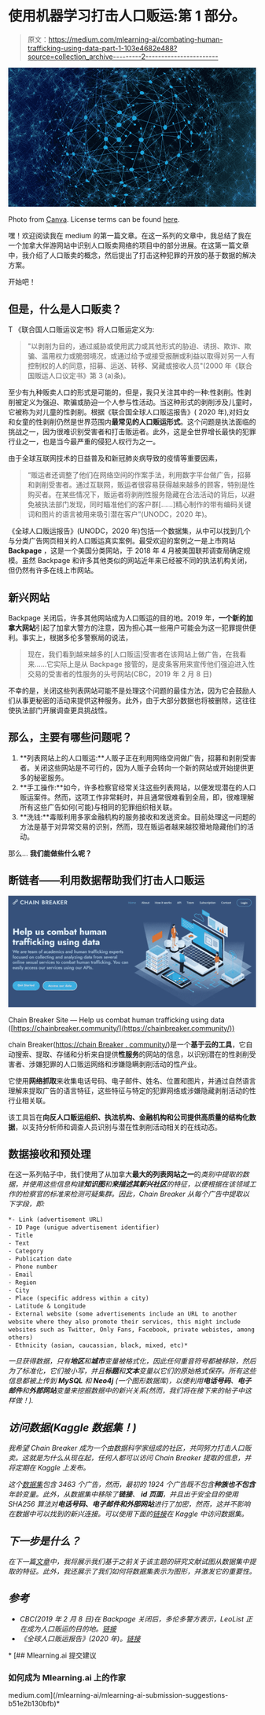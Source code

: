 # 使用机器学习打击人口贩运:第 1 部分。

> 原文：<https://medium.com/mlearning-ai/combating-human-trafficking-using-data-part-1-103e4682e488?source=collection_archive---------2----------------------->

![](img/8884d39ade46d07e3c346312a54de49f.png)

Photo from [Canva](https://www.canva.com/). License terms can be found [here](https://www.canva.com/help/article/licenses-copyright-legal-commercial-use/).

嘿！欢迎阅读我在 medium 的第一篇文章。在这一系列的文章中，我总结了我在一个加拿大伴游网站中识别人口贩卖网络的项目中的部分进展。在这第一篇文章中，我介绍了人口贩卖的概念，然后提出了打击这种犯罪的开放的基于数据的解决方案。

开始吧！

## 但是，什么是人口贩卖？

T 《联合国人口贩运议定书》将人口贩运定义为:

> "以剥削为目的，通过威胁或使用武力或其他形式的胁迫、诱拐、欺诈、欺骗、滥用权力或脆弱境况，或通过给予或接受报酬或利益以取得对另一人有控制权的人的同意，招募、运送、转移、窝藏或接收人员"(2000 年《联合国贩运人口议定书》第 3 (a)条)。

至少有九种贩卖人口的形式是可能的，但是，我只关注其中的一种:性剥削。性剥削被定义为强迫、欺骗或胁迫一个人参与性活动。当这种形式的剥削涉及儿童时，它被称为对儿童的性剥削。根据《联合国全球人口贩运报告》( 2020 年),对妇女和女童的性剥削仍然是世界范围内**最常见的人口贩运形式**。这个问题是执法面临的挑战之一，因为很难识别受害者和打击贩运者。此外，这是全世界增长最快的犯罪行业之一，也是当今最严重的侵犯人权行为之一。

由于全球互联网技术的日益普及和新冠肺炎病导致的疫情等重要因素，

> “贩运者还调整了他们在网络空间的作案手法，利用数字平台做广告，招募和剥削受害者。通过互联网，贩运者很容易获得越来越多的顾客，特别是性购买者。在某些情况下，贩运者将剥削性服务隐藏在合法活动的背后，以避免被执法部门发现，同时瞄准他们的客户群[……]精心制作的带有编码关键词和图片的语言被用来吸引潜在客户”(UNODC，2020 年)。

《全球人口贩运报告》(UNODC，2020 年)包括一个数据集，从中可以找到几个与分类广告网页相关的人口贩运真实案例。最受欢迎的案例之一是上市网站 **Backpage** ，这是一个美国分类网站，于 2018 年 4 月被美国联邦调查局确定规模。虽然 Backpage 和许多其他类似的网站近年来已经被不同的执法机构关闭，但仍然有许多在线上市网站。

## 新兴网站

Backpage 关闭后，许多其他网站成为人口贩运的目的地。2019 年，**一个新的加拿大网站**引起了加拿大警方的注意，因为担心其一些用户可能会为这一犯罪提供便利。事实上，根据多伦多警察局的说法，

> 现在，我们看到越来越多的[人口贩运]受害者在该网站上做广告，在我看来……它实际上是从 Backpage 接管的，是皮条客用来宣传他们强迫进入性交易的受害者的性服务的头号网站(CBC，2019 年 2 月 8 日)

不幸的是，关闭这些列表网站可能不是处理这个问题的最佳方法，因为它会鼓励人们从事更秘密的活动来提供这种服务。此外，由于大部分数据也将被删除，这往往使执法部门开展调查更具挑战性。

## 那么，主要有哪些问题呢？

1.  **列表网站上的人口贩运:**人贩子正在利用网络空间做广告，招募和剥削受害者。关闭这些网站是不可行的，因为人贩子会转向一个新的网站或开始提供更多的秘密服务。
2.  **手工操作:**如今，许多检察官经常关注这些列表网站，以便发现潜在的人口贩运案件。然而，这项工作非常耗时，并且通常很难看到全局，即，很难理解所有这些广告如何(可能)与相同的犯罪组织相关联。
3.  **洗钱:**毒贩利用多家金融机构的服务接收和发送资金。目前处理这一问题的方法是基于对异常交易的识别，然而，现在贩运者越来越狡猾地隐藏他们的活动。

那么… **我们能做些什么呢？**

## 断链者——利用数据帮助我们打击人口贩运

![](img/8213c9cc85e1a096f2bf909bdc6c2337.png)

Chain Breaker Site — Help us combat human trafficking using data ([https://chainbreaker.community/](https://chainbreaker.community/))

chain Breaker([https://chain Breaker . community/](https://chainbreaker.community/))是一个**基于云的工具**，它自动搜索、提取、存储和分析来自提供**性服务**的网站的信息，以识别潜在的性剥削受害者、涉嫌犯罪的人口贩运网络和涉嫌隐瞒剥削活动的性产业。

它使用**网络抓取**来收集电话号码、电子邮件、姓名、位置和图片，并通过自然语言理解来提取广告的语言特征，这些特征与特定的犯罪网络或涉嫌隐藏剥削活动的性行业相关联。

该工具旨在**向反人口贩运组织、执法机构、金融机构和公司提供高质量的结构化数据**，以支持分析师和调查人员识别与潜在性剥削活动相关的在线动态。

## 数据接收和预处理

在这一系列帖子中，我们使用了从加拿大**最大的列表网站之一**的*类别中提取的数据，并使用这些信息构建**知识图**和**来描述其新兴社区**的特征，以便根据在该领域工作的检察官的标准来检测可疑集群。因此，Chain Breaker 从每个广告中提取以下字段，即:*

```
*- Link (advertisement URL)
- ID Page (unigue advertisement identifier)
- Title
- Text
- Category
- Publication date
- Phone number
- Email
- Region
- City 
- Place (specific address within a city)
- Latitude & Longitude
- External website (some advertisements include an URL to another website where they also promote their services, this might include websites such as Twitter, Only Fans, Facebook, private webistes, among others)
- Ethnicity (asian, caucassian, black, mixed, etc)*
```

*一旦获得数据，只有**地区**和**城市**变量被格式化，因此任何重音符号都被移除，然后为了标准化，它们被小写，并且**标题**和**文本**变量以它们的原始格式保存。所有这些信息都被上传到 **MySQL** 和 **Neo4j** (一个图形数据库)，以便利用**电话号码**、**电子邮件**和**外部网站**变量来挖掘数据中的新兴关系(然而，我们将在接下来的帖子中这样做！).*

## ***访问数据(Kaggle 数据集！)***

*我希望 Chain Breaker 成为一个由数据科学家组成的社区，共同努力打击人口贩卖。这就是为什么从现在起，任何人都可以访问 Chain Breaker 提取的信息，并将定期在 Kaggle 上发布。*

*这个[数据集](https://www.kaggle.com/datasets/juanchobanano/canadian-sexual-advertisements)包含 3463 个广告，然而，最初的 1924 个广告既不包含**种族也不包含**年龄变量。此外，从数据集中移除了**链接**、 **id 页面**，并且出于安全目的使用 SHA256 算法对**电话号码、电子邮件和外部网站**进行了加密，然而，这并不影响在数据中可以找到的新兴连接。可以使用下面的[链接](https://www.kaggle.com/datasets/juanchobanano/canadian-sexual-advertisements)在 Kaggle 中访问数据集。*

## *下一步是什么？*

*在下一篇[文章](/@juanchobanano/combating-human-trafficking-using-data-part-2-f745a421a485)中，我将展示我们基于之前关于该主题的研究文献试图从数据集中提取的特征。此外，我还展示了我们如何将数据集表示为图形，并激发它的重要性。*

## *参考*

*   *CBC(2019 年 2 月 8 日)在 Backpage 关闭后，多伦多警方表示，LeoList 正在成为人口贩运的目的地。[链接](https://www.cbc.ca/radio/day6/episode-428-bissonnette-s-sentence-art-forgery-k-pop-at-the-grammys-leolist-human-trafficking-and-more-1.5009885/after-backpage-shutdown-toronto-police-say-leolist-is-emerging-as-a-destination-for-human-trafficking-1.5009917)*
*   *《全球人口贩运报告》(2020 年)。[链接](https://www.unodc.org/unodc/data-and-analysis/glotip.html)*

*[](/mlearning-ai/mlearning-ai-submission-suggestions-b51e2b130bfb) [## Mlearning.ai 提交建议

### 如何成为 Mlearning.ai 上的作家

medium.com](/mlearning-ai/mlearning-ai-submission-suggestions-b51e2b130bfb)*